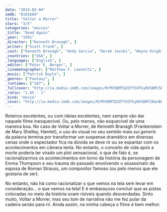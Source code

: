 ```yaml
---
date: "2014-03-04"
imdb: "0101669"
title: "Voltar a Morrer"
stars: "3/5"
categories: "movies"
_title: "Dead Again"
_year: "1991"
_director: ["Kenneth Branagh", ]
_writer: ["Scott Frank", ]
_cast: ["Kenneth Branagh", "Andy Garcia", "Derek Jacobi", "Wayne Knight", "Hanna Schygulla", "Campbell Scott", "Emma Thompson", "Jo Anderson", "Christine Ebersole", ]
_countries: ["USA", ]
_languages: ["English", ]
_editor: ["Peter E. Berger", ]
_cinematographer: ["Matthew F. Leonetti", ]
_music: ["Patrick Doyle", ]
_genres: ["Fantasy", ]
_runtimes: ["107", ]
_fullcover: "http://ia.media-imdb.com/images/M/MV5BMTQ2OTY5OTkyNV5BMl5BanBnXkFtZTYwNTIzNDE5.jpg"
_ratio: "1.85 : 1"
_kind: "movie"
_cover: "http://ia.media-imdb.com/images/M/MV5BMTQ2OTY5OTkyNV5BMl5BanBnXkFtZTYwNTIzNDE5._V1._SX75_SY140_.jpg"
---
```

Roteiros excelentes, ou com ideias excelentes, nem sempre vão dar naquele filme inesquecível. Ou, pelo menos, não esquecível de uma maneira boa. No caso de Voltar a Morrer, de Kenneth Branagh (Frankenstein de Mary Shelley, Hamlet), o uso do visual no seu sentido mais *sui generis* da palavra termina por transformar um suspense dramático em diversas cenas onde o espectador fica na dúvida se deve rir ou se espantar com os acontecimentos em câmera lenta. No entanto, o conceito de vida após a morte poderia ter virado um plot sensacional, o que de fato é, se racionalizarmos os acontecimentos em torno da história da personagem de Emma Thompson e seu trauma do passado envolvendo o assassinato da esposa de Roman Strauss, um compositor famoso (ou pelo menos que ele gostaria de ser).

No entanto, não há como racionalizar o que vemos na tela sem levar em consideração... o que vemos na tela! E é embaraçoso concluir que as pistas colocadas no meio da história soam risíveis quando desvendadas. Sinto muito, Voltar a Morrer, mas seu tom de narrativa não me fez pular da cadeira senão para rir. Ainda assim, na minha cabeça o filme é bem melhor.
